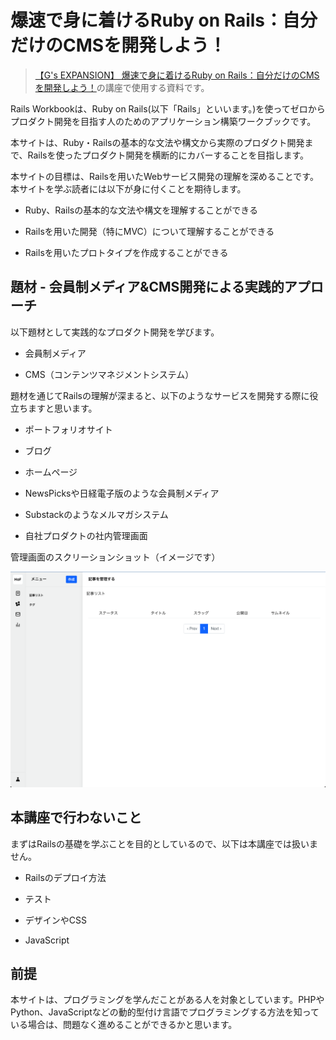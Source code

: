 # 爆速で身に着けるRuby on Rails：自分だけのCMSを開発しよう！

> [【G's EXPANSION】 爆速で身に着けるRuby on Rails：自分だけのCMSを開発しよう！](https://gs-exp2023-rails.peatix.com/)の講座で使用する資料です。

Rails Workbookは、Ruby on Rails(以下「Rails」といいます。)を使ってゼロからプロダクト開発を目指す人のためのアプリケーション構築ワークブックです。

本サイトは、Ruby・Railsの基本的な文法や構文から実際のプロダクト開発まで、Railsを使ったプロダクト開発を横断的にカバーすることを目指します。

本サイトの目標は、Railsを用いたWebサービス開発の理解を深めることです。本サイトを学ぶ読者には以下が身に付くことを期待します。

- Ruby、Railsの基本的な文法や構文を理解することができる

- Railsを用いた開発（特にMVC）について理解することができる

- Railsを用いたプロトタイプを作成することができる

## 題材 - 会員制メディア&CMS開発による実践的アプローチ

以下題材として実践的なプロダクト開発を学びます。

- 会員制メディア

- CMS（コンテンツマネジメントシステム）

題材を通じてRailsの理解が深まると、以下のようなサービスを開発する際に役立ちますと思います。

- ポートフォリオサイト

- ブログ

- ホームページ

- NewsPicksや日経電子版のような会員制メディア

- Substackのようなメルマガシステム

- 自社プロダクトの社内管理画面

管理画面のスクリーションショット（イメージです）

![img](./welcome/sample1.png)

## 本講座で行わないこと

まずはRailsの基礎を学ぶことを目的としているので、以下は本講座では扱いません。

- Railsのデプロイ方法

- テスト

- デザインやCSS

- JavaScript

## 前提

本サイトは、プログラミングを学んだことがある人を対象としています。PHPやPython、JavaScriptなどの動的型付け言語でプログラミングする方法を知っている場合は、問題なく進めることができるかと思います。

<!-- 本サイトで頻出する用語について記述します。
|  Target                       | std |rustc|cargo| notes                      | MIPS (LE) Linux (2.6.18+)  |
|-------------------------------|-----|-----|-----|----------------------------|----------------------------|
| `x86_64-unknown-linux-musl`   |  ✓  |     |     | 64-bit Linux with MUSL     | MIPS (LE) Linux (2.6.18+)  |
| `arm-linux-androideabi`       |  ✓  |     |     | ARM Android                | MIPS (LE) Linux (2.6.18+)  |
| `arm-unknown-linux-gnueabi`   |  ✓  |  ✓  |     | ARM Linux (2.6.18+)        | MIPS (LE) Linux (2.6.18+)  |
| `arm-unknown-linux-gnueabihf` |  ✓  |  ✓  |     | ARM Linux (2.6.18+)        | MIPS (LE) Linux (2.6.18+)  |
| `aarch64-unknown-linux-gnu`   |  ✓  |     |     | ARM64 Linux (2.6.18+)      | MIPS (LE) Linux (2.6.18+)  |
| `mips-unknown-linux-gnu`      |  ✓  |     |     | MIPS Linux (2.6.18+)       | MIPS (LE) Linux (2.6.18+)  |
| `mipsel-unknown-linux-gnu`    |  ✓  |     |     | MIPS (LE) Linux (2.6.18+)  | MIPS (LE) Linux (2.6.18+)  | -->

<!-- ## コマンドメモ

```bash

mdbook serve -p 9090 --open

``` -->